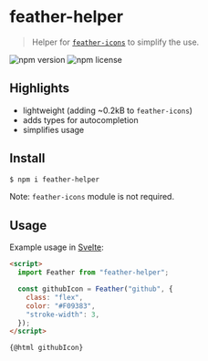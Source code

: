 # feather-helper

> Helper for [`feather-icons`](https://github.com/feathericons/feather) to simplify the use.

![npm version](https://img.shields.io/npm/v/feather-helper) ![npm license](https://img.shields.io/npm/l/feather-helper)

## Highlights

- lightweight (adding ~0.2kB to `feather-icons`)
- adds types for autocompletion
- simplifies usage

## Install

```bash
$ npm i feather-helper
```

Note: `feather-icons` module is not required.

## Usage

Example usage in [Svelte](https://github.com/sveltejs/svelte):

```html
<script>
  import Feather from "feather-helper";

  const githubIcon = Feather("github", {
    class: "flex",
    color: "#F09383",
    "stroke-width": 3,
  });
</script>

{@html githubIcon}
```
